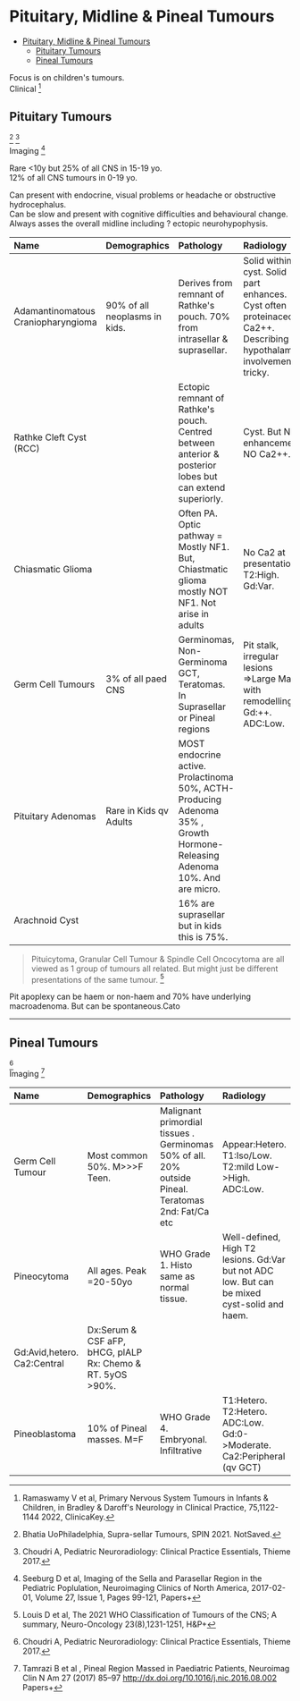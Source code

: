 # Pituitary, Midline & Pineal Tumours 

- [Pituitary, Midline & Pineal Tumours](#pituitary-midline--pineal-tumours)
  - [Pituitary Tumours](#pituitary-tumours)
  - [Pineal Tumours](#pineal-tumours)

[^Bhatia_2021]:Bhatia UoPhiladelphia, Supra-sellar Tumours, SPIN 2021. NotSaved.
[^Choudri_2017]:Choudri A, Pediatric Neuroradiology: Clinical Practice Essentials, Thieme 2017.
[^Louis_2021]:Louis D et al, The 2021 WHO Classification of Tumours of the CNS; A summary, Neuro-Oncology 23(8),1231-1251, H&P+ 
[^Seeburg_2017]:Seeburg D et al, Imaging of the Sella and Parasellar Region in the Pediatric Poplulation, Neuroimaging Clinics of North America, 2017-02-01, Volume 27, Issue 1, Pages 99-121, Papers+
[^Ramaswamy_2022]:Ramaswamy V et al, Primary Nervous System Tumours in Infants & Children, in Bradley & Daroff's Neurology in Clinical Practice, 75,1122-1144 2022, ClinicaKey.   
[^Tamrazi_2017]:Tamrazi B et al , Pineal Region Massed in Paediatric Patients, Neuroimag Clin N Am 27 (2017) 85–97 http://dx.doi.org/10.1016/j.nic.2016.08.002 Papers+

Focus is on children's tumours.  
Clinical [^Ramaswamy_2022]

## Pituitary Tumours 
[^Bhatia_2021] [^Choudri_2017]   
Imaging [^Seeburg_2017]  

Rare <10y but 25% of all CNS in 15-19 yo.   
12% of all CNS tumours in 0-19 yo.  

Can present with endocrine, visual problems or headache or obstructive hydrocephalus.  
Can be slow and present with cognitive difficulties  and behavioural change.  
Always asses the overall midline including ? ectopic neurohypophysis.

| Name | Demographics | Pathology | Radiology | Notes 
|:---|:---|:---|:---|:---|
Adamantinomatous Craniopharyngioma | 90% of all neoplasms in kids. | Derives from remnant of Rathke's pouch. 70% from intrasellar & suprasellar.| Solid within cyst. Solid part enhances. Cyst often proteinaceous. Ca2++. Describing hypothalamic involvement is tricky. | Rx:Resection and RT. Recurrence frequent & LT survivors often have sig Morb inc Obesity, panhypopit & cog dysfunction.Papillary Craniopharyngioma is a separate tumour in adults.  
Rathke Cleft Cyst (RCC)| | Ectopic remnant of Rathke's pouch. Centred between anterior & posterior lobes but can extend superiorly. | Cyst. But NO enhancement. NO Ca2++. | Might be one end of spectrum with CPP. 
Chiasmatic Glioma | | Often PA. Optic pathway = Mostly NF1. But, Chiastmatic glioma mostly NOT NF1. Not arise in adults | No Ca2 at presentation. T2:High. Gd:Var. | Can be either fusiform thickening and mostly solid OR exophytic and mixed cystic-solid.  | 
Germ Cell Tumours | 3% of all paed CNS | Germinomas, Non-Germinoma GCT, Teratomas. In Suprasellar or Pineal regions | Pit stalk, irregular lesions =>Large Mass with remodelling. Gd:++. ADC:Low. | DD: LCH ,*Sarcoid*. 
Pituitary Adenomas | Rare in Kids qv Adults | MOST endocrine active. Prolactinoma 50%, ACTH-Producing Adenoma 35% , Growth Hormone-Releasing Adenoma 10%. And are micro. | | Macroadenomas are rare but tend to non-secrete. 
Arachnoid Cyst | | 16% are suprasellar but in kids this is 75%. | | |  

> Pituicytoma, Granular Cell Tumour & Spindle Cell Oncocytoma are all viewed as 1 group of tumours all related. But might just be different presentations of the same tumour. [^Louis_2021]

Pit apoplexy can be haem or non-haem and 70% have underlying macroadenoma. But can be spontaneous.Cato

--- 

## Pineal Tumours 

[^Choudri_2017]   
Imaging [^Tamrazi_2017]


| Name | Demographics | Pathology | Radiology | Notes 
|:---|:---|:---|:---|:---|
| Germ Cell Tumour | Most common 50%. M>>>F Teen. | Malignant primordial tissues . Germinomas 50% of all.  20% outside Pineal. Teratomas 2nd: Fat/Ca etc| Appear:Hetero. T1:Iso/Low. T2:mild Low->High. ADC:Low. 
| Pineocytoma | All ages. Peak =20-50yo | WHO Grade 1. Histo same as normal tissue. | Well-defined, High T2 lesions. Gd:Var but not ADC low. But can be mixed cyst-solid and haem. | 
Gd:Avid,hetero. Ca2:Central | Dx:Serum & CSF aFP, bHCG, plALP Rx: Chemo & RT. 5yOS >90%.| 
| Pineoblastoma | 10% of Pineal masses. M=F | WHO Grade 4. Embryonal. Infiltrative | T1:Hetero. T2:Hetero. ADC:Low. Gd:0->Moderate. Ca2:Peripheral (qv GCT) | 5yOS<50% [Trilateral Retinoblastoma = Bilateral retinoblastoma + pineoblastoma.| | Astrocytoma |  | Often arise from thalami, CC, III etc. | T1:Low. T2:High. ADC:Var, low in HG parts. Gd:0/+. | Tectal glioma etc.   | 




